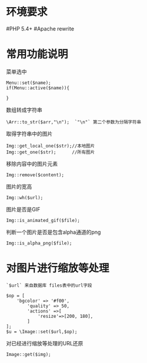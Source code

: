 环境要求
========
#PHP	5.4+
#Apache rewrite

常用功能说明
============

菜单选中

	Menu::set($name);
	if(Menu::active($name)){
	
	}

数组转成字符串
	
	\Arr::to_str($arr,"\n");  `"\n"` 第二个参数为分隔字符串

取得字符串中的图片

	Img::get_local_one($str);//本地图片
	Img::get_one($str);	     //所有图片

移除内容中的图片元素

	Img::remove($content);

图片的宽高

	Img::wh($url);

图片是否是GIF
	
	Img::is_animated_gif($file);


判断一个图片是否是包含alpha通道的png

	Img::is_alpha_png($file);


对图片进行缩放等处理
========  
	
	`$url` 来自数据库 files表中的url字段

 	$op = [
		'bgcolor' => '#f00', 
	        'quality' => 50,
	        'actions' =>[
	            'resize'=>[200, 180], 
	        ]
	]; 
	$u = \Image::set($url,$op);   


对已经进行缩放等处理的URL还原
	
	Image::get($img);

    
    
 


 
